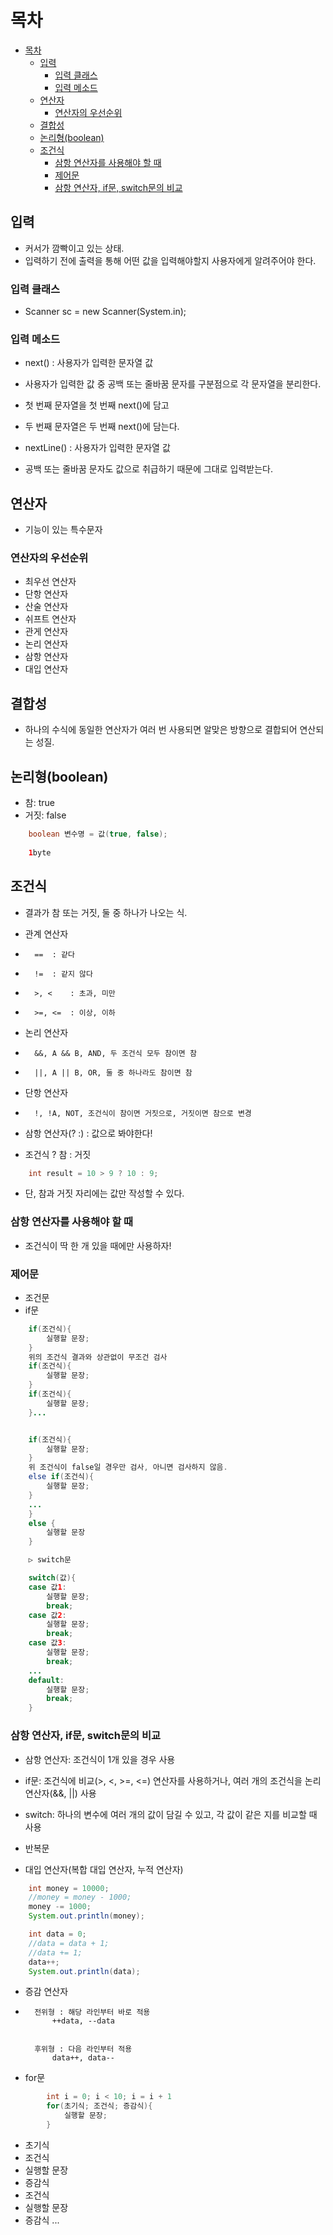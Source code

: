 # 목차
- [목차](#목차)
	- [입력](#입력)
		- [입력 클래스](#입력-클래스)
		- [입력 메소드](#입력-메소드)
	- [연산자](#연산자)
		- [연산자의 우선순위](#연산자의-우선순위)
	- [결합성](#결합성)
	- [논리형(boolean)](#논리형boolean)
	- [조건식](#조건식)
		- [삼항 연산자를 사용해야 할 때](#삼항-연산자를-사용해야-할-때)
		- [제어문](#제어문)
		- [삼항 연산자, if문, switch문의 비교](#삼항-연산자-if문-switch문의-비교)


## 입력
-	커서가 깜빡이고 있는 상태.
-	입력하기 전에 출력을 통해 어떤 값을 입력해야할지 사용자에게 알려주어야 한다.

### 입력 클래스
-	Scanner sc = new Scanner(System.in);

### 입력 메소드
-	next() : 사용자가 입력한 문자열 값
-	 사용자가 입력한 값 중 공백 또는 줄바꿈 문자를 구분점으로 각 문자열을 분리한다.
-	첫 번째 문자열을 첫 번째 next()에 담고
-  두 번째 문자열은 두 번째 next()에 담는다.

-	nextLine() : 사용자가 입력한 문자열 값
- 공백 또는 줄바꿈 문자도 값으로 취급하기 때문에 그대로 입력받는다.

## 연산자
-	기능이 있는 특수문자

### 연산자의 우선순위
-	최우선 연산자
-	단항 연산자
-	산술 연산자
-	쉬프트 연산자
-	관게 연산자
-	논리 연산자
-	삼항 연산자
-	대입 연산자

## 결합성
-	하나의 수식에 동일한 연산자가 여러 번 사용되면 알맞은 방향으로 결합되어 연산되는 성질.

## 논리형(boolean)
-	참: true
-	거짓: false
```java
	boolean 변수명 = 값(true, false);
	
	1byte
```
## 조건식
-	결과가 참 또는 거짓, 둘 중 하나가 나오는 식.

-	관계 연산자
-		==	: 같다
-		!=	: 같지 않다
-		>, <	: 초과, 미만
-		>=, <=	: 이상, 이하

-	논리 연산자
-		&&, A && B, AND, 두 조건식 모두 참이면 참
-		||, A || B, OR, 둘 중 하나라도 참이면 참

-	단항 연산자
-		!, !A, NOT, 조건식이 참이면 거짓으로, 거짓이면 참으로 변경

- 삼항 연산자(? :) : 값으로 봐야한다!
-	조건식 ? 참 : 거짓
```java
	int result = 10 > 9 ? 10 : 9;
```
-	단, 참과 거짓 자리에는 값만 작성할 수 있다.

### 삼항 연산자를 사용해야 할 때
-	조건식이 딱 한 개 있을 때에만 사용하자!

### 제어문
 - 조건문
- if문
```java		
	if(조건식){
		실행할 문장;
	}
	위의 조건식 결과와 상관없이 무조건 검사
	if(조건식){
		실행할 문장;
	}
	if(조건식){
		실행할 문장;
	}...


	if(조건식){
		실행할 문장;
	}
	위 조건식이 false일 경우만 검사, 아니면 검사하지 않음.
	else if(조건식){
		실행할 문장;
	}
	...
	}
	else {
		실행할 문장
	}

	▷ switch문

	switch(값){
	case 값1:
		실행할 문장;
		break;
	case 값2:
		실행할 문장;
		break;
	case 값3:
		실행할 문장;
		break;
	...
	default:
		실행할 문장;
		break;
	}
```
### 삼항 연산자, if문, switch문의 비교
-	삼항 연산자: 조건식이 1개 있을 경우 사용
-	if문: 조건식에 비교(>, <, >=, <=) 연산자를 사용하거나, 여러 개의 조건식을 논리 연산자(&&, ||) 사용
-	switch: 하나의 변수에 여러 개의 값이 담길 수 있고, 각 값이 같은 지를 비교할 때 사용

 - 반복문
-	대입 연산자(복합 대입 연산자, 누적 연산자)
```java	
	int money = 10000;
	//money = money - 1000;
	money -= 1000;
	System.out.println(money);

	int data = 0;
	//data = data + 1;
	//data += 1;
	data++;
	System.out.println(data);
```
-	증감 연산자
-		전위형 : 해당 라인부터 바로 적용
			++data, --data


		후위형 : 다음 라인부터 적용
			data++, data--

		
- for문
```java
		int i = 0; i < 10; i = i + 1
		for(초기식; 조건식; 증감식){
			실행할 문장;
		}
```
-	 초기식
-	 조건식
-	 실행할 문장
-	 증감식
-	 조건식
-	 실행할 문장
-	 증감식
	...




